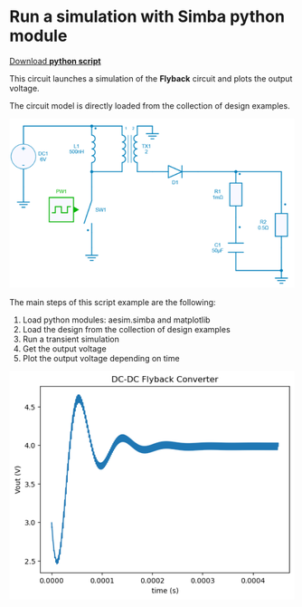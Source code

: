 # Run a simulation with Simba python module

[Download **python script**](1.%20Run%20Simulation.py)


This circuit launches a simulation of the **Flyback** circuit and plots the output voltage.

The circuit model is directly loaded from the collection of design examples.

![Flyback circuit](flyback.png)

The main steps of this script example are the following:

1. Load python modules: aesim.simba and matplotlib
2. Load the design from the collection of design examples
3. Run a transient simulation
4. Get the output voltage
5. Plot the output voltage depending on time


![Output voltage](output_voltage.png)